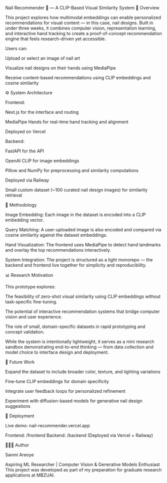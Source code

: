 Nail Recommender 💅 — A CLIP-Based Visual Similarity System
🧠 Overview

This project explores how multimodal embeddings can enable personalized recommendations for visual content — in this case, nail designs.
Built in under three weeks, it combines computer vision, representation learning, and interactive hand tracking to create a proof-of-concept recommendation engine that feels research-driven yet accessible.

Users can:

Upload or select an image of nail art

Visualize nail designs on their hands using MediaPipe

Receive content-based recommendations using CLIP embeddings and cosine similarity

⚙️ System Architecture

Frontend:

Next.js
 for the interface and routing

MediaPipe Hands
 for real-time hand tracking and alignment

Deployed on Vercel

Backend:

FastAPI
 for the API

OpenAI CLIP
 for image embeddings

Pillow
 and NumPy
 for preprocessing and similarity computations

Deployed via Railway

Small custom dataset (~100 curated nail design images) for similarity retrieval

🧩 Methodology

Image Embedding:
Each image in the dataset is encoded into a CLIP embedding vector.

Query Matching:
A user-uploaded image is also encoded and compared via cosine similarity against the dataset embeddings.

Hand Visualization:
The frontend uses MediaPipe to detect hand landmarks and overlay the top recommendations interactively.

System Integration:
The project is structured as a light monorepo — the backend and frontend live together for simplicity and reproducibility.

📊 Research Motivation

This prototype explores:

The feasibility of zero-shot visual similarity using CLIP embeddings without task-specific fine-tuning.

The potential of interactive recommendation systems that bridge computer vision and user experience.

The role of small, domain-specific datasets in rapid prototyping and concept validation.

While the system is intentionally lightweight, it serves as a mini research sandbox demonstrating end-to-end thinking — from data collection and model choice to interface design and deployment.

🧪 Future Work

Expand the dataset to include broader color, texture, and lighting variations

Fine-tune CLIP embeddings for domain specificity

Integrate user feedback loops for personalized refinement

Experiment with diffusion-based models for generative nail design suggestions

🚀 Deployment

Live demo: nail-recommender.vercel.app

Frontend: /frontend
Backend: /backend
(Deployed via Vercel + Railway)

👩🏽‍💻 Author

Sanmi Areoye

Aspiring ML Researcher | Computer Vision & Generative Models Enthusiast
This project was developed as part of my preparation for graduate research applications at MBZUAI.
